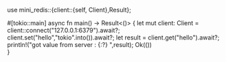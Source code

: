 use mini_redis::{client::{self, Client},Result};

#[tokio::main]
async fn main() -> Result<()> {
    let mut client: Client = client::connect("127.0.0.1:6379").await?;
    client.set("hello","tokio".into()).await?;
    let result = client.get("hello").await?;
    println!("got value from server : {:?} ",result);
    Ok(())  
}

